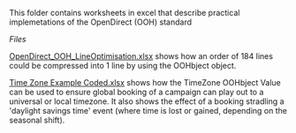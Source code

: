 
This folder contains worksheets in excel that describe practical implemetations of the OpenDirect (OOH) standard

*Files*

[OpenDirect_OOH_LineOptimisation.xlsx](https://github.com/Outsmart-OOH/ooh_open_direct/blob/master/examples/Worksheets/OpenDirect_OOH_LineOptimisation.xlsx) shows how an order of 184 lines could be compressed into 1 line by using the OOHbject object.

[Time Zone Example Coded.xlsx](https://github.com/Outsmart-OOH/ooh_open_direct/blob/master/examples/Worksheets/Time%20Zone%20Example%20Coded.xlsx) shows how the TimeZone OOHbject Value can be used to ensure global booking of a campaign can play out to a universal or local timezone. It also shows the effect of a booking stradling a 'daylight savings time' event (where time is lost or gained, depending on the seasonal shift).
